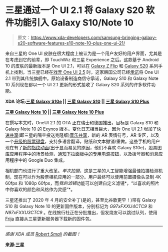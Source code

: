 # 三星通过一个 UI 2.1 将 Galaxy S20 软件功能引入 Galaxy S10/Note 10

> 原文：<https://www.xda-developers.com/samsung-bringing-galaxy-s20-software-features-s10-note-10-plus-one-ui-21/>

来自三星的 One UI 皮肤在很大程度上被认为是一个用户友好的用户界面，尤其是在考虑到它的前辈，即 TouchWiz 和三星 Experience 之后。这款基于 Android 10 的皮肤的最新版本是 One UI 2.1，可以在 [Galaxy Z Flip](https://www.xda-developers.com/samsung-galaxy-z-flip-launch-specs-features-pricing-availability/) 和 [Galaxy S20](https://www.xda-developers.com/samsung-galaxy-s20-specs-features-pricing-availability/) 系列手机上找到。当三星已经在[戏弄 One UI 2.5](https://www.xda-developers.com/samsungs-one-ui-2-5-googles-gesture-navigation-third-party-launchers/) 时，这家韩国公司已经[承诺](https://www.xda-developers.com/samsung-one-ui-2-1-galaxy-note-10-s10-note-9-s9/)将 One UI 2.1 带到其传统旗舰中。原始设备制造商信守承诺，Galaxy S10 和 Galaxy Note 10 系列现在都以一个 UI 2.1 更新的形式接收了 Galaxy S20 系列的许多软件功能。

**XDA 论坛:[三星 Galaxy S10e](https://forum.xda-developers.com/galaxy-s10e) || [三星 Galaxy S10](https://forum.xda-developers.com/galaxy-s10) || [三星 Galaxy S10 Plus](https://forum.xda-developers.com/s10-plus)**

**[三星 Galaxy Note 10](https://forum.xda-developers.com/galaxy-note-10) || [三星 Galaxy Note 10 Plus](https://forum.xda-developers.com/galaxy-note-10+)**

在撰写本文时，OneUI 2.1 的 OTA 正在瑞士和德国推出，目标是 Galaxy S10 和 Galaxy Note 10 的 Exynos 版本。变化日志相当巨大，因为 One UI 2.1 增加了[快速共享](https://www.xda-developers.com/quick-share-samsung-alternative-airdrop-galaxy-phones/)(即三星的隔空投送克隆版)[音乐共享](https://www.reddit.com/r/galaxys10/comments/fojyfo/oneui_21_music_share_and_quick_share_and_some_ui/)，新的 AR 表情符号，AR 专区，以及一个[升级的股票键盘](https://www.reddit.com/r/galaxys10/comments/fojmk9/oneui_21_new_keybaord_tools_what_very_cool_is_and/)，支持多语言翻译，贴纸和文本撤销/重做。这些手机的用户现在有了[新的指纹动画](https://www.reddit.com/r/galaxys10/comments/fojvyd/oneui_21_new_fingerprint_animation_when_you/)(出于显而易见的原因，他们不喜欢 Galaxy S10e)，股票图库应用程序中的场景检测，[通知下拉面板中的专用电源按钮](https://www.reddit.com/r/galaxys10/comments/fojoqc/oneui_21_new_notifications_panel_brings_round/)，以及拨号器和消息应用程序中的 Google Duo 集成。

相机部门也进行了重大改革。*单次拍摄*，这是三星的人工智能增强最佳拍摄检测机制，现在可以作为股票相机应用的一部分。用户最终可以使用前置摄像头录制 4K 60fps 和 1080p 60fps，而*我的滤镜*功能可以创建自定义滤镜*，“以喜欢的照片中你喜欢的颜色和风格作为灵感”*。

三星还推出了 2020 年 4 月的安全补丁(是的，甚至比谷歌更早！)带有 Galaxy S10 和 Galaxy Note 10 的更新固件版本，分别标记为 *G97xFXXU4CTC9* 和 *N97xFXXU3CTC9* 。在线旅行社正在分批推出，但发烧友可以跳过队列，使用 [Frija](https://forum.xda-developers.com/s10-plus/how-to/tool-frija-samsung-firmware-downloader-t3910594) 直接从三星更新服务器下载新的固件包。

* * *

*感谢 XDA 成员 [Robert Smali](https://forum.xda-developers.com/member.php?u=9076564) 的截图！*

**来源:[三星](https://www.samsungmobilepress.com/pressreleases/capture-more-of-what-you-love-with-new-features-on-galaxy-s10-and-galaxy-note10)**